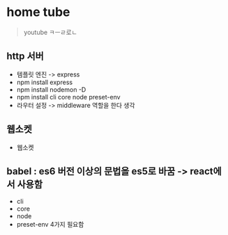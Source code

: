 # home tube 

> youtube ㅋㅡㄹ로ㄴ 

 
## http 서버
- 템플릿 엔진 -> express
 - npm install express
 - npm install nodemon -D
 - npm install cli core node preset-env 
- 라우터 설정 -> middleware 역할을 한다 생각

## 웹소켓
- 웹소켓 

## babel : es6 버전 이상의 문법을 es5로 바꿈 -> react에서 사용함
- cli
- core
- node
- preset-env 
4가지 필요함
